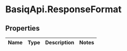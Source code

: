 # BasiqApi.ResponseFormat

## Properties
Name | Type | Description | Notes
------------ | ------------- | ------------- | -------------


